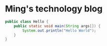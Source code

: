 # Ming's technology blog

```java
public class Hello {
	public static void main(String args[]) {
		System.out.println("Hello World");
	}
}
```

